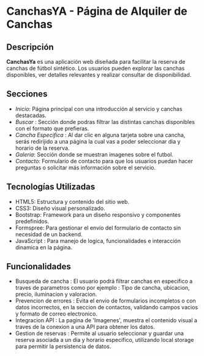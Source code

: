 # CanchasYA - Página de Alquiler de Canchas

## Descripción

**CanchasYa** es una aplicación web diseñada para facilitar la reserva de canchas de fútbol sintético. Los usuarios pueden explorar las canchas disponibles, ver detalles relevantes y realizar consultar de disponibilidad.

## Secciones

- *Inicio*: Página principal con una introducción al servicio y canchas destacadas. 
- *Buscar* : Sección donde podras filtrar las distintas canchas disponibles con el formato que prefieras.
- *Cancha Especifica* : Al dar clic en alguna tarjeta sobre una cancha, serás redirijido a una página la cual vas a poder seleccionar dia y horario de la reserva.
- *Galeria*: Sección donde se muestran imagenes sobre el futbol.
- *Contacto*: Formulario de contacto para que los usuarios puedan hacer preguntas o solicitar más información sobre el servicio.

## Tecnologías Utilizadas

- HTML5: Estructura y contenido del sitio web.
- CSS3: Diseño visual personalizado. 
- Bootstrap: Framework para un diseño responsivo y componentes predefinidos. 
- Formspree: Para gestionar el envío del formulario de contacto sin necesidad de un backend.
- JavaScript : Para manejo de logica, funcionalidades e interacción dinamica en la página. 

## Funcionalidades

- Busqueda de cancha : El usuario podrá filtrar canchas en especifico a traves de parametros como por ejemplo : Tipo de cancha, ubicacion, precio, iluminacion y valoracion.
- Prevencion de errores : Evita el envio de formularios incompletos o con datos incorrectos, en la seccion de contactos, validando campos vacios y formato de correo electronico.
- Integracion API : La pagina de 'Imagenes', muestra el contenido visual a traves de la conexion a una API para obtener los datos. 
- Gestion de reservas : Permite al usuario seleccionar y guardar una reserva asociada a un dia y horario especifico, utilizando local storage para permitir la persistencia de datos. 